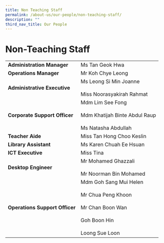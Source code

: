 ```yaml
---
title: Non Teaching Staff
permalink: /about-us/our-people/non-teaching-staff/
description: ""
third_nav_title: Our People
---
```

# **Non-Teaching Staff**

|  	|  	|
|---	|---	|
| **Administration   Manager** 	| Ms Tan Geok Hwa 	|
| **Operations   Manager** 	| Mr Koh Chye Leong 	|
| **Administrative   Executive** 	| Ms Leong Si Min Joanne<br>     <br>Miss Noorasyakirah Rahmat 	|
| **Corporate Support Officer** 	| Mdm Lim See Fong<br>     <br>Mdm Khatijah Binte Abdul Raup <br> <br>Ms Natasha Abdullah 	|
| **Teacher   Aide** 	| Miss Tan Hong Choo Keslin 	|
| **Library   Assistant** 	| Ms Karen Chuah Ee Hsuan 	|
| **ICT   Executive** 	| Miss Tina 	|
| **Desktop   Engineer** 	| Mr   Mohamed Ghazzali<br>     <br>     Mr Noorman Bin Mohamed 	|
| **Operations   Support Officer** 	| Mdm Goh Sang Mui Helen<br>     <br>Mr Chua Peng Khoon<br>     <br>Mr Chan Boon Wan<br>   <br>Goh Boon Hin<br>  <br>Loong Sue Loon	|